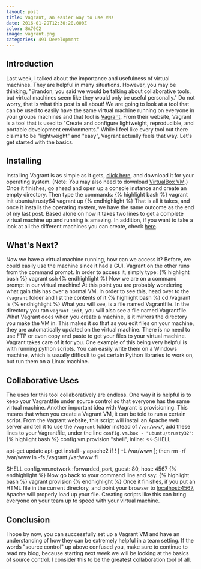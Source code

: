 ```yaml
---
layout: post
title: Vagrant, an easier way to use VMs
date: 2016-01-29T12:30:20.000Z
color: 8A70C2
image: vagrant.png
categories: 491 Development
---
```

Introduction
------------
Last week, I talked about the importance and usefulness of virtual machines.
They are helpful in many situations. However, you may be thinking, "Brandon, you
said we would be talking about collaborative tools, but virtual machines seem
like they would only be useful personally." Do not worry, that is what this post
is all about! We are going to look at a tool that can be used to easily have the
same virtual machine running on everyone in your groups machines and that tool
is [Vagrant][vagrant]. From their website, Vagrant is a tool that is used to
"Create and configure lightweight, reproducible, and portable development
environments." While I feel like every tool out there claims to be
"lightweight" and "easy", Vagrant actually feels that way. Let's get started
with the basics.

Installing
----------
Installing Vagrant is as simple as it gets, [click here][download], and
download it for your operating system. (Note: You may also need to download
[VirtualBox VM][virtualbox].) Once it finishes, go ahead and open up a
console instance and create an empty directory. Then type the commands:
{% highlight bash %}
vagrant init ubuntu/trusty64
vagrant up
{% endhighlight %}
That is all it takes, and once it installs the operating system, we have the same
outcome as the end of my last post. Based alone on how it takes two lines to get
a complete virtual machine up and running is amazing. In addition, if you want
to take a look at all the different machines you can create, check [here][boxes].

What's Next?
------------
Now we have a virtual machine running, how can we access it? Before, we could
easily use the machine since it had a GUI. Vagrant on the other runs from the
command prompt. In order to access it, simply type:
{% highlight bash %}
vagrant ssh
{% endhighlight %}
Now we are on a command prompt in our virtual machine! At this point you are
probably wondering what gain this has over a normal VM. In order to see this,
head over to the `/vagrant` folder and list the contents of it
{% highlight bash %}
cd /vagrant
ls
{% endhighlight %}
What you will see, is a file named Vagrantfile. In the directory you ran
`vagrant init`, you will also see a file named Vagrantfile. What Vagrant does
when you create a machine, is it mirrors the directory you make the VM in. This
makes it so that as you edit files on your machine, they are automatically
updated on the virtual machine. There is no need to use FTP or even copy and
paste to get your files to your virtual machine. Vagrant takes care of it for
you. One example of this being very helpful is with running python scripts. You
can easily write them on a Windows machine, which is usually difficult to get
certain Python libraries to work on, but run them on a Linux machine.

Collaborative Uses
------------------
The uses for this tool collaboratively are endless. One way it is helpful is to
keep your Vagrantfile under source control so that everyone has the same virtual
machine. Another important idea with Vagrant is provisioning. This means that
when you create a Vagrant VM, it can be told to run a certain script. From the
Vagrant website, this script will install an Apache web server and tell it to
use the `/vagrant` folder instead of `/var/www/`, add these lines to your
Vagrantfile, under the line `config.vm.box - "ubuntu/trusty32"`:
{% highlight bash %}
config.vm.provision "shell", inline: <<-SHELL

apt-get update
apt-get install -y apache2
if ! [ -L /var/www ]; then
  rm -rf /var/www
  ln -fs /vagrant /var/www
fi

SHELL
config.vm.network :forwarded_port, guest: 80, host: 4567
{% endhighlight %}
Now go back to your command line and say:
{% highlight bash %}
vagrant provision
{% endhighlight %}
Once it finishes, if you put an HTML file in the current directory, and point
your browser to [localhost:4567](http://localhost:4567), Apache will properly
load up your file. Creating scripts like this can bring everyone on your team
up to speed with your virtual machine.

Conclusion
----------
I hope by now, you can successfully set up a Vagrant VM and have an understanding
of how they can be extremely helpful in a team setting. If the words "source
control" up above confused you, make sure to continue to read my blog, because
starting next week we will be looking at the basics of source control. I
consider this to be the greatest collaboration tool of all.

[vagrant]:https://vagrantup.com
[download]:https://www.vagrantup.com/downloads.html
[virtualbox]:https://www.virtualbox.org/wiki/Downloads
[boxes]:https://atlas.hashicorp.com/boxes/search
